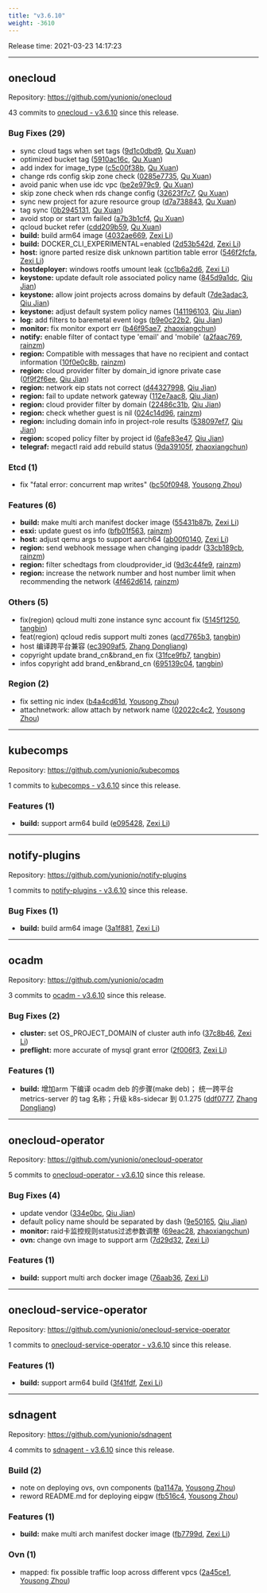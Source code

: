 ```yaml
---
title: "v3.6.10"
weight: -3610
---
```


Release time: 2021-03-23 14:17:23

---
## onecloud

Repository: https://github.com/yunionio/onecloud

43 commits to [onecloud - v3.6.10] since this release.

### Bug Fixes (29)
- sync cloud tags when set tags ([9d1c0dbd9](https://github.com/yunionio/onecloud/commit/9d1c0dbd95e56cc975da58031ad80035eaaa58bc), [Qu Xuan](mailto:qu_xuan@icloud.com))
- optimized bucket tag ([5910ac16c](https://github.com/yunionio/onecloud/commit/5910ac16cd7fdbc7d4ae01214ef0b03442cbf10b), [Qu Xuan](mailto:quxuan@yunionyun.com))
- add index for image_type ([c5c00f38b](https://github.com/yunionio/onecloud/commit/c5c00f38bad379376ae3a56c1f263b91aba7a660), [Qu Xuan](mailto:quxuan@yunionyun.com))
- change rds config skip zone check ([0285e7735](https://github.com/yunionio/onecloud/commit/0285e77352a4dc3348c3680ceeee9af3a37b7958), [Qu Xuan](mailto:quxuan@yunionyun.com))
- avoid panic when use idc vpc ([be2e979c9](https://github.com/yunionio/onecloud/commit/be2e979c94571b87b3becadb3231f4ff7137c764), [Qu Xuan](mailto:quxuan@yunionyun.com))
- skip zone check when rds change config ([32623f7c7](https://github.com/yunionio/onecloud/commit/32623f7c73bc77b9b868949f5012c52e8c25dcea), [Qu Xuan](mailto:qu_xuan@icloud.com))
- sync new project for azure resource group ([d7a738843](https://github.com/yunionio/onecloud/commit/d7a73884310471ad417d09eb1339e4048e474f27), [Qu Xuan](mailto:quxuan@yunionyun.com))
- tag sync ([0b2945131](https://github.com/yunionio/onecloud/commit/0b29451319b43bbe5aef2c761331089d85556f4f), [Qu Xuan](mailto:qu_xuan@icloud.com))
- avoid stop or start vm failed ([a7b3b1cf4](https://github.com/yunionio/onecloud/commit/a7b3b1cf4663d83a23352dcbb15f2b2dcd53f1aa), [Qu Xuan](mailto:quxuan@yunionyun.com))
- qcloud bucket refer ([cdd209b59](https://github.com/yunionio/onecloud/commit/cdd209b59a7d3d248b84bfb4ba1c648a478fe880), [Qu Xuan](mailto:quxuan@yunionyun.com))
- **build:** build arm64 image ([4032ae669](https://github.com/yunionio/onecloud/commit/4032ae669d839da7057265ee12896d105d16bb80), [Zexi Li](mailto:zexi.li@qq.com))
- **build:** DOCKER_CLI_EXPERIMENTAL=enabled ([2d53b542d](https://github.com/yunionio/onecloud/commit/2d53b542d31141b16303dc66ac861e9ee86e7286), [Zexi Li](mailto:zexi.li@qq.com))
- **host:** ignore parted resize disk unknown partition table error ([546f2fcfa](https://github.com/yunionio/onecloud/commit/546f2fcfae97d286ad981741c63ba4632b465318), [Zexi Li](mailto:zexi.li@qq.com))
- **hostdeployer:** windows rootfs umount leak ([cc1b6a2d6](https://github.com/yunionio/onecloud/commit/cc1b6a2d6053cd29779a89de23d25ffd37e00fa0), [Zexi Li](mailto:zexi.li@qq.com))
- **keystone:** update default role associated policy name ([845d9a1dc](https://github.com/yunionio/onecloud/commit/845d9a1dc0ba5636c811e293711b508f5f14b4fa), [Qiu Jian](mailto:qiujian@yunionyun.com))
- **keystone:** allow joint projects across domains by default ([7de3adac3](https://github.com/yunionio/onecloud/commit/7de3adac3a903010375ee7d48523252190faf341), [Qiu Jian](mailto:qiujian@yunionyun.com))
- **keystone:** adjust default system policy names ([141196103](https://github.com/yunionio/onecloud/commit/14119610350cb28ec0453844601b84ab3791f5ab), [Qiu Jian](mailto:qiujian@yunionyun.com))
- **log:** add filters to baremetal event logs ([b9e0c22b2](https://github.com/yunionio/onecloud/commit/b9e0c22b2a1871a0f1f96b0ad93ad370fc30de00), [Qiu Jian](mailto:qiujian@yunionyun.com))
- **monitor:** fix monitor export err ([b46f95ae7](https://github.com/yunionio/onecloud/commit/b46f95ae7941d9b72e5ea74861957c5f1ad8b078), [zhaoxiangchun](mailto:1422928955@qq.com))
- **notify:** enable filter of contact type 'email' and 'mobile' ([a2faac769](https://github.com/yunionio/onecloud/commit/a2faac7692a76fde2eee5682ba3612c497540997), [rainzm](mailto:mjoycarry@gmail.com))
- **region:** Compatible with messages that have no recipient and contact information ([10f0e0c8b](https://github.com/yunionio/onecloud/commit/10f0e0c8bbe37baf14c734617e87b234dfe30fc5), [rainzm](mailto:mjoycarry@gmail.com))
- **region:** cloud provider filter by domain_id ignore private case ([0f9f2f6ee](https://github.com/yunionio/onecloud/commit/0f9f2f6ee5d8acbcc95b0bfc4b5bc46b4fae92bf), [Qiu Jian](mailto:qiujian@yunionyun.com))
- **region:** network eip stats not correct ([d44327998](https://github.com/yunionio/onecloud/commit/d4432799866c21c337d915dcbe67507b7d72e7d1), [Qiu Jian](mailto:qiujian@yunionyun.com))
- **region:** fail to update network gateway ([112e7aac8](https://github.com/yunionio/onecloud/commit/112e7aac84c26766e9aa5b98ff479114135708c8), [Qiu Jian](mailto:qiujian@yunionyun.com))
- **region:** cloud provider filter by domain ([22486c31b](https://github.com/yunionio/onecloud/commit/22486c31bdbd3eebc1612816f806974769725382), [Qiu Jian](mailto:qiujian@yunionyun.com))
- **region:** check whether guest is nil ([024c14d96](https://github.com/yunionio/onecloud/commit/024c14d962f45a2427895556480fccba8ba1b433), [rainzm](mailto:mjoycarry@gmail.com))
- **region:** including domain info in project-role results ([538097ef7](https://github.com/yunionio/onecloud/commit/538097ef7cbc563fe7ca05cfc00b4de00f409545), [Qiu Jian](mailto:qiujian@yunionyun.com))
- **region:** scoped policy filter by project id ([6afe83e47](https://github.com/yunionio/onecloud/commit/6afe83e479163c8237209901c3f6a39566f5b17d), [Qiu Jian](mailto:qiujian@yunionyun.com))
- **telegraf:** megactl raid add rebuild status ([9da39105f](https://github.com/yunionio/onecloud/commit/9da39105fb1a203b583d856e5f2398259d5da2c2), [zhaoxiangchun](mailto:1422928955@qq.com))

### Etcd (1)
- fix "fatal error: concurrent map writes" ([bc50f0948](https://github.com/yunionio/onecloud/commit/bc50f09483875b19041cd11e2762d1c5ca8d7bb1), [Yousong Zhou](mailto:zhouyousong@yunionyun.com))

### Features (6)
- **build:** make multi arch manifest docker image ([55431b87b](https://github.com/yunionio/onecloud/commit/55431b87bbde31918c2d233a38c207cf3118f479), [Zexi Li](mailto:zexi.li@qq.com))
- **esxi:** update guest os info ([bfb01f563](https://github.com/yunionio/onecloud/commit/bfb01f5630c1b79d3f36827262097223a270e0c2), [rainzm](mailto:mjoycarry@gmail.com))
- **host:** adjust qemu args to support aarch64 ([ab00f0140](https://github.com/yunionio/onecloud/commit/ab00f01403793d560e5f6b2f56401b5cda28332a), [Zexi Li](mailto:zexi.li@qq.com))
- **region:** send webhook message when changing ipaddr ([33cb189cb](https://github.com/yunionio/onecloud/commit/33cb189cb1a4253b4c98f65e04ce89f36757ab76), [rainzm](mailto:mjoycarry@gmail.com))
- **region:** filter schedtags from cloudprovider_id ([9d3c44fe9](https://github.com/yunionio/onecloud/commit/9d3c44fe919c7f2adae6739ac4564d93cbd4597d), [rainzm](mailto:mjoycarry@gmail.com))
- **region:** increase the network number and host number limit when recommending the network ([4f462d614](https://github.com/yunionio/onecloud/commit/4f462d614c708b68114f1ff2627a0695dfcdd67e), [rainzm](mailto:mjoycarry@gmail.com))

### Others (5)
- fix(region) qcloud multi zone instance sync account fix ([5145f1250](https://github.com/yunionio/onecloud/commit/5145f1250ba7f37c21cb687208a56b76102c49dc), [tangbin](mailto:tangbin@yunion.cn))
- feat(region) qcloud redis support multi zones ([acd7765b3](https://github.com/yunionio/onecloud/commit/acd7765b33d2a7db6cd870da450335fdbdec42f1), [tangbin](mailto:tangbin@yunion.cn))
- host 编译跨平台兼容 ([ec3909af5](https://github.com/yunionio/onecloud/commit/ec3909af50b04f3141463f13057f9c5453c887b3), [Zhang Dongliang](mailto:zhangdongliang@yunion.cn))
- copyright update brand_cn&brand_en fix ([31fce9fb7](https://github.com/yunionio/onecloud/commit/31fce9fb78a497a6053e8378130cf12239a76906), [tangbin](mailto:tangbin@yunion.cn))
- infos copyright add brand_en&brand_cn ([695139c04](https://github.com/yunionio/onecloud/commit/695139c04e740ec6be954e9a59b6e2209bcbfffd), [tangbin](mailto:tangbin@yunion.cn))

### Region (2)
- fix setting nic index ([b4a4cd61d](https://github.com/yunionio/onecloud/commit/b4a4cd61d98ebae7c63f65ee1d44ce4568219bb0), [Yousong Zhou](mailto:zhouyousong@yunionyun.com))
- attachnetwork: allow attach by network name ([02022c4c2](https://github.com/yunionio/onecloud/commit/02022c4c29d31907e3d62d3e56437657e546c153), [Yousong Zhou](mailto:zhouyousong@yunionyun.com))

[onecloud - v3.6.10]: https://github.com/yunionio/onecloud/compare/v3.6.9...v3.6.10
---
## kubecomps

Repository: https://github.com/yunionio/kubecomps

1 commits to [kubecomps - v3.6.10] since this release.

### Features (1)
- **build:** support arm64 build ([e095428](https://github.com/yunionio/kubecomps/commit/e0954288b5a98a53a431faf4f97a4f7af545621f), [Zexi Li](mailto:zexi.li@qq.com))

[kubecomps - v3.6.10]: https://github.com/yunionio/kubecomps/compare/v3.6.9...v3.6.10
---
## notify-plugins

Repository: https://github.com/yunionio/notify-plugins

1 commits to [notify-plugins - v3.6.10] since this release.

### Bug Fixes (1)
- **build:** build arm64 image ([3a1f881](https://github.com/yunionio/notify-plugins/commit/3a1f881ab6332ca4b7c050e05b7c1c13840fe936), [Zexi Li](mailto:zexi.li@qq.com))

[notify-plugins - v3.6.10]: https://github.com/yunionio/notify-plugins/compare/v3.6.9...v3.6.10
---
## ocadm

Repository: https://github.com/yunionio/ocadm

3 commits to [ocadm - v3.6.10] since this release.

### Bug Fixes (2)
- **cluster:** set OS_PROJECT_DOMAIN of cluster auth info ([37c8b46](https://github.com/yunionio/ocadm/commit/37c8b460dc4c2a3578e59f2b58f434d95f81062c), [Zexi Li](mailto:zexi.li@qq.com))
- **preflight:** more accurate of mysql grant error ([2f006f3](https://github.com/yunionio/ocadm/commit/2f006f3bdf2b166b7e54f3e68d25178c1e626c55), [Zexi Li](mailto:zexi.li@qq.com))

### Features (1)
- **build:** 增加arm 下编译 ocadm deb 的步骤(make deb)； 统一跨平台metrics-server 的 tag 名称；升级 k8s-sidecar 到 0.1.275 ([ddf0777](https://github.com/yunionio/ocadm/commit/ddf077706a089a54516fe788f55df31b4f201815), [Zhang Dongliang](mailto:zhangdongliang@yunion.cn))

[ocadm - v3.6.10]: https://github.com/yunionio/ocadm/compare/v3.6.9...v3.6.10
---
## onecloud-operator

Repository: https://github.com/yunionio/onecloud-operator

5 commits to [onecloud-operator - v3.6.10] since this release.

### Bug Fixes (4)
- update vendor ([334e0bc](https://github.com/yunionio/onecloud-operator/commit/334e0bcfe1bda50a1a4aaf270b5510437ee8f7db), [Qiu Jian](mailto:qiujian@yunionyun.com))
- default policy name should be separated by dash ([9e50165](https://github.com/yunionio/onecloud-operator/commit/9e501651d6b93fc8a45c3bea6a662ff960c365c9), [Qiu Jian](mailto:qiujian@yunionyun.com))
- **monitor:** raid卡监控规则status过滤参数调整 ([69eac28](https://github.com/yunionio/onecloud-operator/commit/69eac28d33fd5440e65ef0683cc62fcdc9f80ef8), [zhaoxiangchun](mailto:1422928955@qq.com))
- **ovn:** change ovn image to support arm ([7d29d32](https://github.com/yunionio/onecloud-operator/commit/7d29d326c1a8aeb893a889714ff403c27eef4869), [Zexi Li](mailto:zexi.li@qq.com))

### Features (1)
- **build:** support multi arch docker image ([76aab36](https://github.com/yunionio/onecloud-operator/commit/76aab36a7bba39dc155a08250b59bc8995a3ba06), [Zexi Li](mailto:zexi.li@qq.com))

[onecloud-operator - v3.6.10]: https://github.com/yunionio/onecloud-operator/compare/v3.6.9...v3.6.10
---
## onecloud-service-operator

Repository: https://github.com/yunionio/onecloud-service-operator

1 commits to [onecloud-service-operator - v3.6.10] since this release.

### Features (1)
- **build:** support arm64 build ([3f41fdf](https://github.com/yunionio/onecloud-service-operator/commit/3f41fdfc244ba810e9e0cf32387041f7d3b48747), [Zexi Li](mailto:zexi.li@qq.com))

[onecloud-service-operator - v3.6.10]: https://github.com/yunionio/onecloud-service-operator/compare/v3.6.9...v3.6.10
---
## sdnagent

Repository: https://github.com/yunionio/sdnagent

4 commits to [sdnagent - v3.6.10] since this release.

### Build (2)
- note on deploying ovs, ovn components ([ba1147a](https://github.com/yunionio/sdnagen/commit/ba1147a440c817bc0307fd1287cac7864cdef9bf), [Yousong Zhou](mailto:zhouyousong@yunionyun.com))
- reword README.md for deploying eipgw ([fb516c4](https://github.com/yunionio/sdnagen/commit/fb516c442b2a2520090c963fe05655bf12de2f25), [Yousong Zhou](mailto:zhouyousong@yunionyun.com))

### Features (1)
- **build:** make multi arch manifest docker image ([fb7799d](https://github.com/yunionio/sdnagen/commit/fb7799d7ebaa294066ee42ea6dddd8d4a02a6bb9), [Zexi Li](mailto:zexi.li@qq.com))

### Ovn (1)
- mapped: fix possible traffic loop across different vpcs ([2a45ce1](https://github.com/yunionio/sdnagen/commit/2a45ce18341471510744df64041e131224cec4d5), [Yousong Zhou](mailto:zhouyousong@yunionyun.com))

[sdnagent - v3.6.10]: https://github.com/yunionio/sdnagent/compare/v3.6.9...v3.6.10
